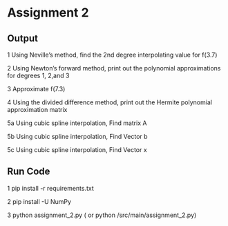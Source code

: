 # Assignment 2 

## Output

1 Using Neville’s method, find the 2nd degree interpolating value for f(3.7)

2 Using Newton’s forward method, print out the polynomial approximations for degrees 1, 2,and 3

3 Approximate f(7.3)

4 Using the divided difference method, print out the Hermite polynomial approximation matrix 

5a Using cubic spline interpolation, Find matrix A 

5b Using cubic spline interpolation, Find Vector b 

5c Using cubic spline interpolation, Find Vector x 	 


## Run Code 

1 pip install -r requirements.txt

2 pip install -U NumPy

3 python assignment_2.py ( or python /src/main/assignment_2.py)



